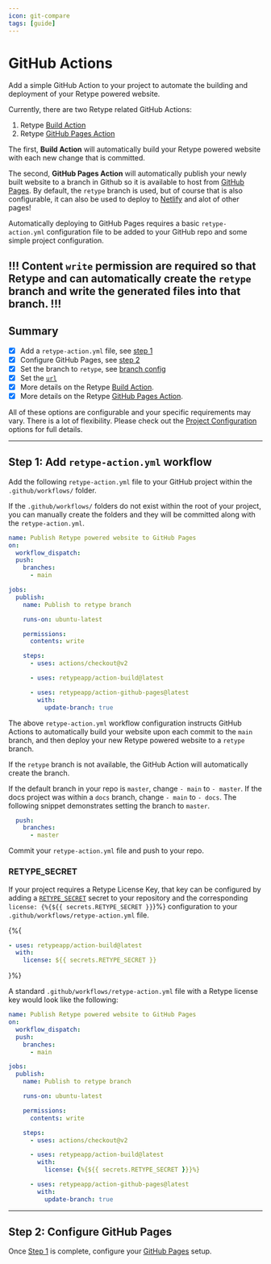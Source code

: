```yaml
---
icon: git-compare
tags: [guide]
---
```

# GitHub Actions

Add a simple GitHub Action to your project to automate the building and deployment of your Retype powered website.

Currently, there are two Retype related GitHub Actions:

1. Retype [Build Action](https://github.com/retypeapp/action-build) 
2. Retype [GitHub Pages Action](https://github.com/retypeapp/action-github-pages) 

The first, **Build Action** will automatically build your Retype powered website with each new change that is committed.

The second, **GitHub Pages Action** will automatically publish your newly built website to a branch in Github so it is available to host from [GitHub Pages](https://pages.github.com/). By default, the `retype` branch is used, but of course that is also configurable, it can also be used to deploy to [Netlify](https://www.netlify.com/) and alot of other pages!

Automatically deploying to GitHub Pages requires a basic `retype-action.yml` configuration file to be added to your GitHub repo and some simple project configuration.

!!!
Content `write` permission are required so that Retype and can automatically create the `retype` branch and write the generated files into that branch.
!!!
---

## Summary

- [x] Add a `retype-action.yml` file, see [step 1](#step-1-add-retype-actionyml-workflow)
- [x] Configure GitHub Pages, see [step 2](/hosting/github-pages.md#step-2-configure-github-pages)
- [x] Set the branch to `retype`, see [branch config](/hosting/github-pages.md#pick-a-branch)
- [x] Set the [`url`](/hosting/github-pages.md#set-a-url)
- [x] More details on the Retype [Build Action](https://github.com/retypeapp/action-build).
- [x] More details on the Retype [GitHub Pages Action](https://github.com/retypeapp/action-github-pages).

All of these options are configurable and your specific requirements may vary. There is a lot of flexibility. Please check out the [Project Configuration](/configuration/project.md) options for full details.

---

## Step 1: Add `retype-action.yml` workflow

Add the following `retype-action.yml` file to your GitHub project within the `.github/workflows/` folder.

If the `.github/workflows/` folders do not exist within the root of your project, you can manually create the folders and they will be committed along with the `retype-action.yml`.

```yml .github/workflows/retype-action.yml
name: Publish Retype powered website to GitHub Pages
on:
  workflow_dispatch:
  push:
    branches:
      - main

jobs:
  publish:
    name: Publish to retype branch

    runs-on: ubuntu-latest

    permissions:
      contents: write

    steps:
      - uses: actions/checkout@v2

      - uses: retypeapp/action-build@latest

      - uses: retypeapp/action-github-pages@latest
        with:
          update-branch: true
```

The above `retype-action.yml` workflow configuration instructs GitHub Actions to automatically build your website upon each commit to the `main` branch, and then deploy your new Retype powered website to a `retype` branch.

If the `retype` branch is not available, the GitHub Action will automatically create the branch.

If the default branch in your repo is `master`, change `- main` to `- master`. If the docs project was within a `docs` branch, change `- main` to `- docs`. The following snippet demonstrates setting the branch to `master`.

```yml
  push:
    branches:
      - master
```

Commit your `retype-action.yml` file and push to your repo.

### RETYPE_SECRET

If your project requires a Retype License Key, that key can be configured by adding a [`RETYPE_SECRET`](cli.md#retype_secret) secret to your repository and the corresponding `license: {%{${{ secrets.RETYPE_SECRET }}`}%} configuration to your `.github/workflows/retype-action.yml` file.

{%{
```yml
- uses: retypeapp/action-build@latest
  with:
    license: ${{ secrets.RETYPE_SECRET }}
```
}%}

A standard `.github/workflows/retype-action.yml` file with a Retype license key would look like the following:

```yml .github/workflows/retype-action.yml
name: Publish Retype powered website to GitHub Pages
on:
  workflow_dispatch:
  push:
    branches:
      - main

jobs:
  publish:
    name: Publish to retype branch

    runs-on: ubuntu-latest

    permissions:
      contents: write

    steps:
      - uses: actions/checkout@v2

      - uses: retypeapp/action-build@latest
        with:
          license: {%{${{ secrets.RETYPE_SECRET }}}%}

      - uses: retypeapp/action-github-pages@latest
        with:
          update-branch: true
```

---

## Step 2: Configure GitHub Pages

Once [Step 1](#step-1-add-retype-actionyml-workflow) is complete, configure your [GitHub Pages](/hosting/github-pages.md#step-2-configure-github-pages) setup.
